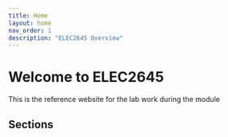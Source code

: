 ```yaml
---
title: Home
layout: home
nav_order: 1
description: "ELEC2645 Overview"
---
```



# Welcome to ELEC2645

This is the reference website for the lab work during the module

## Sections